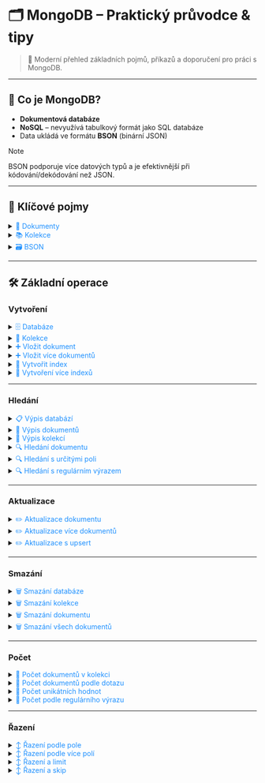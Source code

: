 # 🗂️ MongoDB – Praktický průvodce & tipy

> 🚀 Moderní přehled základních pojmů, příkazů a doporučení pro práci s MongoDB.

---

## 📖 Co je MongoDB?

- **Dokumentová databáze**
- **NoSQL** – nevyužívá tabulkový formát jako SQL databáze
- Data ukládá ve formátu **BSON** (binární JSON)

> [!NOTE]  
> BSON podporuje více datových typů a je efektivnější při kódování/dekódování než JSON.

---

## 🧩 Klíčové pojmy

<details>
<summary><span style="color:#1E90FF;">📄 Dokumenty</span></summary>
Záznamy v MongoDB, struktura podobná JSON.
</details>

<details>
<summary><span style="color:#1E90FF;">📚 Kolekce</span></summary>
- Ekvivalent tabulky v SQL.
- Obsahuje dokumenty, které nemusí mít stejnou strukturu.

```javascript
var document1 = { name: "Peter", age: 30, residence: "Prague" };
db.myPeople.insert(document1);

var document2 = { name: "Anna", age: 25, occupation: "Engineer" };
db.myPeople.insert(document2);
```
</details>

<details>
<summary><span style="color:#1E90FF;">🗃️ BSON</span></summary>
Binární verze JSON, formát pro ukládání dat v MongoDB.
</details>

---

## 🛠️ Základní operace

### Vytvoření

<details>
<summary><span style="color:#1E90FF;">🗄️ Databáze</span></summary>

```javascript
use mydb
```
</details>

<details>
<summary><span style="color:#1E90FF;">📁 Kolekce</span></summary>

```javascript
mydb.createCollection('mycollection')
```
</details>

<details>
<summary><span style="color:#1E90FF;">➕ Vložit dokument</span></summary>

```javascript
mydb.mycollection.insert({name: 'test'})
```
</details>

<details>
<summary><span style="color:#1E90FF;">➕ Vložit více dokumentů</span></summary>

```javascript
mydb.mycollection.insertMany([{name: 'test1'}, {name: 'test2'}])
```
</details>

<details>
<summary><span style="color:#1E90FF;">🔎 Vytvořit index</span></summary>

```javascript
mydb.mycollection.createIndex({name: 1})
```
> [!TIP]  
> 1 = vzestupně, -1 = sestupně
</details>

<details>
<summary><span style="color:#1E90FF;">🔎 Vytvoření více indexů</span></summary>

```javascript
mydb.mycollection.createIndexes([{ key: { name: 1 } }, { key: { age: -1 } }])
```
</details>

---

### Hledání

<details>
<summary><span style="color:#1E90FF;">📋 Výpis databází</span></summary>

```javascript
show dbs
```
</details>

<details>
<summary><span style="color:#1E90FF;">📄 Výpis dokumentů</span></summary>

```javascript
mydb.mycollection.find()
```
</details>

<details>
<summary><span style="color:#1E90FF;">📁 Výpis kolekcí</span></summary>

```javascript
show collections
```
</details>

<details>
<summary><span style="color:#1E90FF;">🔍 Hledání dokumentu</span></summary>

```javascript
mydb.mycollection.find({name: 'test'})
```
</details>

<details>
<summary><span style="color:#1E90FF;">🔍 Hledání s určitými poli</span></summary>

```javascript
mydb.mycollection.find({name: 'test'}, {name: 1})
```
</details>

<details>
<summary><span style="color:#1E90FF;">🔍 Hledání s regulárním výrazem</span></summary>

```javascript
mydb.mycollection.find({name: {$regex: 'te.*'}})
```
</details>

---

### Aktualizace

<details>
<summary><span style="color:#1E90FF;">✏️ Aktualizace dokumentu</span></summary>

```javascript
mydb.mycollection.update({name: 'test'}, {$set: {name: 'newTest'}})
```
</details>

<details>
<summary><span style="color:#1E90FF;">✏️ Aktualizace více dokumentů</span></summary>

```javascript
mydb.mycollection.updateMany({}, {$set: {name: 'newTest'}})
```
</details>

<details>
<summary><span style="color:#1E90FF;">✏️ Aktualizace s upsert</span></summary>

```javascript
mydb.mycollection.update({name: 'test'}, {$set: {name: 'newTest'}}, {upsert: true})
```
> [!NOTE]  
> Upsert = update nebo insert, pokud dokument neexistuje.
</details>

---

### Smazání

<details>
<summary><span style="color:#1E90FF;">🗑️ Smazání databáze</span></summary>

```javascript
db.dropDatabase()
```
</details>

<details>
<summary><span style="color:#1E90FF;">🗑️ Smazání kolekce</span></summary>

```javascript
mydb.mycollection.drop()
```
</details>

<details>
<summary><span style="color:#1E90FF;">🗑️ Smazání dokumentu</span></summary>

```javascript
mydb.mycollection.remove({name: 'test'})
```
</details>

<details>
<summary><span style="color:#1E90FF;">🗑️ Smazání všech dokumentů</span></summary>

```javascript
mydb.mycollection.remove({})
```
</details>

---

### Počet

<details>
<summary><span style="color:#1E90FF;">🔢 Počet dokumentů v kolekci</span></summary>

```javascript
mydb.mycollection.count()
```
</details>

<details>
<summary><span style="color:#1E90FF;">🔢 Počet dokumentů podle dotazu</span></summary>

```javascript
mydb.mycollection.count({name: 'test'})
```
</details>

<details>
<summary><span style="color:#1E90FF;">🔢 Počet unikátních hodnot</span></summary>

```javascript
mydb.mycollection.distinct('name').length
```
</details>

<details>
<summary><span style="color:#1E90FF;">🔢 Počet podle regulárního výrazu</span></summary>

```javascript
mydb.mycollection.count({name: {$regex: 'te.*'}})
```
</details>

---

### Řazení

<details>
<summary><span style="color:#1E90FF;">↕️ Řazení podle pole</span></summary>

```javascript
mydb.mycollection.find().sort({name: 1})
```
</details>

<details>
<summary><span style="color:#1E90FF;">↕️ Řazení podle více polí</span></summary>

```javascript
mydb.mycollection.find().sort({name: 1, age: -1})
```
</details>

<details>
<summary><span style="color:#1E90FF;">↕️ Řazení a limit</span></summary>

```javascript
mydb.mycollection.find().sort({name: 1}).limit(5)
```
</details>

<details>
<summary><span style="color:#1E90FF;">↕️ Řazení a skip</span></summary>

```javascript
mydb.mycollection.find().sort({name: 1}).skip(5)
```
</details>